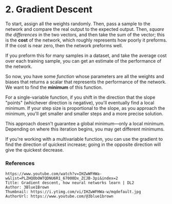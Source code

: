 # 2. Gradient Descent


To start, assign all the weights randomly. Then, pass a sample to the network and compare the real output to the expected output. Then, *square the differences* in the two vectors, and then take the sum of the vector; this is the **cost** of the network, which roughly represents how poorly it preforms. If the cost is near zero, then the network preforms well.

If you preform this for many samples in a dataset, and take the average cost over each training sample, you can get an estimate of the performance of the network.

So now, you have some *function* whose parameters are all the weights and biases that returns a scalar that represents the performance of the network. We want to find the **minimum** of this function.

For a single-variable function, if you shift in the direction that the slope "points" (whichever direction is negative), you'll eventually find a local minimum. If your step size is proportional to the slope, as you approach the minimum, you'll get smaller and smaller steps and a more precise solution.

This approach doesn't guarantee a global minimum—only a local minimum. Depending on where this iteration begins, you may get different minimums.

If you're working with a multivariable function, you can use the gradient to find the direction of quickest increase; going in the opposite direction will give the quickest decrease. 



### References

```vid
https://www.youtube.com/watch?v=IHZwWFHWa-w&list=PLZHQObOWTQDNU6R1_67000Dx_ZCJB-3pi&index=2
Title: Gradient descent, how neural networks learn | DL2
Author: 3Blue1Brown
Thumbnail: https://i.ytimg.com/vi/IHZwWFHWa-w/mqdefault.jpg
AuthorUrl: https://www.youtube.com/@3blue1brown
```